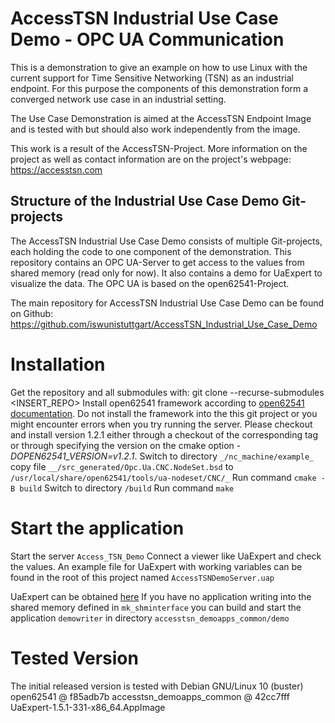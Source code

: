 # AccessTSN Industrial Use Case Demo - OPC UA Communication
This is a demonstration to give an example on how to use Linux with the current support for Time Sensitive Networking (TSN) as an industrial endpoint. For this purpose the components of this demonstration form a converged network use case in an industrial setting. 

The Use Case Demonstration is aimed at the AccessTSN Endpoint Image and is tested with but should also work independently from the image.

This work is a result of the AccessTSN-Project. More information on the project as well as contact information are on the project's webpage: https://accesstsn.com

## Structure of the Industrial Use Case Demo Git-projects

The AccessTSN Industrial Use Case Demo consists of multiple Git-projects, each holding the code to one component of the demonstration. This repository contains an OPC UA-Server to get access to the values from shared memory (read only for now). It also contains a demo for UaExpert to visualize the data. The OPC UA is based on the open62541-Project.

The main repository for AccessTSN Industrial Use Case Demo can be found on Github: https://github.com/iswunistuttgart/AccessTSN_Industrial_Use_Case_Demo

# Installation
Get the repository and all submodules with:
git clone --recurse-submodules <INSERT_REPO>
Install open62541 framework according to [open62541 documentation](https://open62541.org/doc/open62541-current.pdf). Do not install the framework into the this git project or you might encounter errors when you try running the server.
Please checkout and install version 1.2.1 either through a checkout of the corresponding tag or through specifying the version on the cmake option *-DOPEN62541_VERSION=v1.2.1*. 
Switch to directory `_/nc_machine/example_`
copy file `__/src_generated/Opc.Ua.CNC.NodeSet.bsd` to `/usr/local/share/open62541/tools/ua-nodeset/CNC/_`
Run command `cmake -B build`
Switch to directory `/build`
Run command `make`


# Start the application
Start the server `Access_TSN_Demo`
Connect a viewer like UaExpert and check the values.
An example file for UaExpert with working variables can be found in the root of this project named `AccessTSNDemoServer.uap`

UaExpert can be obtained [here](https://www.unified-automation.com/de/downloads/opc-ua-clients.html)
If you have no application writing into the shared memory defined in `mk_shminterface` you can build and start the application `demowriter` in directory `accesstsn_demoapps_common/demo`

# Tested Version
The initial released version is tested with
Debian GNU/Linux 10 (buster)
open62541 @ f85adb7b
accesstsn_demoapps_common @ 42cc7fff
UaExpert-1.5.1-331-x86_64.AppImage
